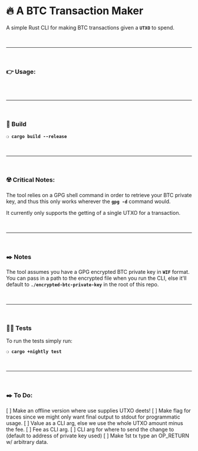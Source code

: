 # :fire: A BTC Transaction Maker

A simple Rust CLI for making BTC transactions given a __`UTXO`__ to spend.

&nbsp;

***

&nbsp;

### :point_right: Usage:

```

```

&nbsp;

***

&nbsp;

### :wrench: Build

__`❍ cargo build --release`__

&nbsp;

***

&nbsp;

### :radioactive: Critical Notes:

The tool relies on a GPG shell command in order to retrieve your BTC private key, and thus this only works wherever the __`gpg -d`__ command would.

It currently only supports the getting of a single UTXO for a transaction.

&nbsp;

***

&nbsp;

### :black_nib: Notes

The tool assumes you have a GPG encrypted BTC private key in __`WIF`__ format. You can pass in a path to the encrypted file when you run the CLI, else it'll default to __`./encrypted-btc-private-key`__ in the root of this repo.

&nbsp;

***

&nbsp;

### :guardsman: Tests

To run the tests simply run:

__`❍ cargo +nightly test`__

&nbsp;

***

&nbsp;

### :black_nib: To Do:
 [ ] Make an offline version where use supplies UTXO deets!
 [ ] Make flag for traces since we might only want final output to stdout for programmatic usage.
 [ ] Value as a CLI arg, else we use the whole UTXO amount minus the fee.
 [ ] Fee as CLI arg.
 [ ] CLI arg for where to send the change to (default to address of private key used)
 [ ] Make 1st tx type an OP_RETURN w/ arbitrary data.
